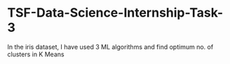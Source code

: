 # TSF-Data-Science-Internship-Task-3
In the iris dataset, I have used 3 ML algorithms and  find optimum no. of clusters in K Means
